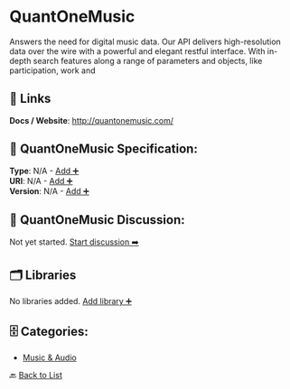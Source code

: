 # QuantOneMusic

Answers the need for digital music data. Our API delivers high-resolution data over the wire with a powerful and elegant restful interface. With in-depth search features along a range of parameters and objects, like participation, work and

##  🔗 Links
**Docs / Website**: http://quantonemusic.com/

## 🧬 QuantOneMusic Specification:
**Type**: N/A - [Add ➕](https://github.com/apis-list/apis-list/edit/main/apis.yaml#L16154)  
**URI**: N/A - [Add ➕](https://github.com/apis-list/apis-list/edit/main/apis.yaml#L16154)  
**Version**: N/A - [Add ➕](https://github.com/apis-list/apis-list/edit/main/apis.yaml#L16154)

## 💬 QuantOneMusic Discussion:
Not yet started. [Start discussion ➡️](https://github.com/apis-list/apis-list/discussions/new)

## 🗂️ Libraries

No libraries added. [Add library ➕](https://github.com/apis-list/apis-list/edit/main/apis.yaml#L16154)    


## 🗄️ Categories:
- [Music & Audio](https://github.com/apis-list/apis-list#music--audio-)

🔙  [Back to List](https://github.com/apis-list/apis-list)
